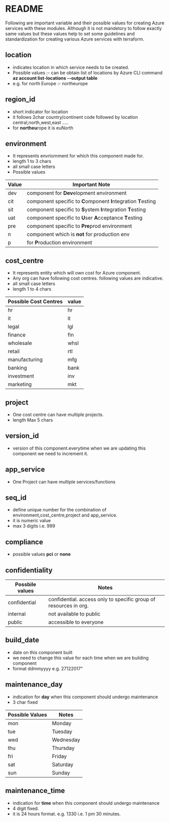 # README #
Following are important variable and their possible values for creating Azure services with these modules.
Although it is not mandetory to follow exactly same values but these values help to set some guidelines and standardization for creating various Azure services with terraform.



## location ##
* indicates location in which service needs to be created.
* Possible values :- can be obtain list of locations by Azure CLI command **az account list-locations --output table**
* e.g. for north Europe :- northeurope

## region_id ##
* short indicator for location
* it follows 2char country/continent code followed by location central,north,west,east .....
* for **northeu**rope it is  euNorth



## environment ##
* It represents envriornment for which this component made for. 
* length 1 to 3 chars
* all small case letters
* Possible values

Value  | Important Note
------------- | -------------
dev  | 	component for **Dev**elopment environment
cit  | 	component specific to **C**omponent **I**ntegration **T**esting
sit  | 	component specific to **S**ystem **I**ntegration **T**esting
uat  | 	component specific to **U**ser **A**cceptance **T**esting
pre	 | 	component specific to **Pre**prod environment
n    |	component which is **not** for production env
p    |	for **P**roduction environment

## cost_centre ##
* It represents entity which will own cost for Azure component.
* Any org can have following cost centres. following values are indicative.
* all small case letters
* length 1 to 4 chars

Possible Cost Centres	|value
---------------------	|----
hr			|hr|
it			|it|
legal			|lgl|
finance			|fin|
wholesale		|whsl|
retail			|rtl|
manufacturing		|mfg|
banking			|bank|
investment		|inv|
marketing		|mkt|

## project ##
* One cost centre can have multiple projects.
* length  Max 5 chars

## version_id ##
* version of this component.everytime when we are updating this component we need to increment it.

## app_service ##
* One Project can have multiple services/functions
 
## seq_id ##
* define unique number for the combination of environment,cost_centre,project and app_service.
* it is numeric value
* max 3 digits i.e. 999

## compliance ##
* possible values **pci** or **none**

## confidentiality ##
Possbile values |Notes
----------------|---------------------------------------------------------------
confidential 	| confidential. access only to specific group of resources in org.
internal 	| not available to public
public		| accessible to everyone

## build_date ##
* date on this component built
* we need to change this value for each time when we are building component
* format ddmmyyyy e.g. 27122017"

## maintenance_day ##
* indication for **day** when this component should undergo maintenance
* 3 char fixed

Possible Values | Notes
----------------|--------
mon		|Monday
tue		|Tuesday
wed		|Wednesday
thu		|Thursday
fri		|Friday
sat		|Saturday
sun		|Sunday

## maintenance_time ##
* indication for **time** when this component should undergo maintenance
* 4 digit fixed.
* it is 24 hours format. e.g. 1330 i.e. 1 pm 30 minutes.


